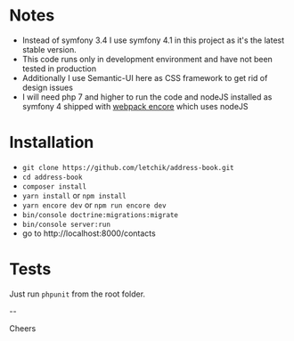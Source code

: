 # Notes
- Instead of symfony 3.4 I use symfony 4.1 in this project as it's the latest stable version. 
- This code runs only in development environment and have not been tested in production
- Additionally I use Semantic-UI here as CSS framework to get rid of design issues
- I will need php 7 and higher to run the code and nodeJS installed as symfony 4 shipped with [webpack encore](https://symfony.com/doc/current/frontend.html) which uses nodeJS

# Installation
- `git clone https://github.com/letchik/address-book.git`
- `cd address-book`
- `composer install`
- `yarn install` or `npm install`
- `yarn encore dev` or `npm run encore dev`
- `bin/console doctrine:migrations:migrate`
- `bin/console server:run`
- go to http://localhost:8000/contacts

# Tests
Just run `phpunit` from the root folder.

--

Cheers
